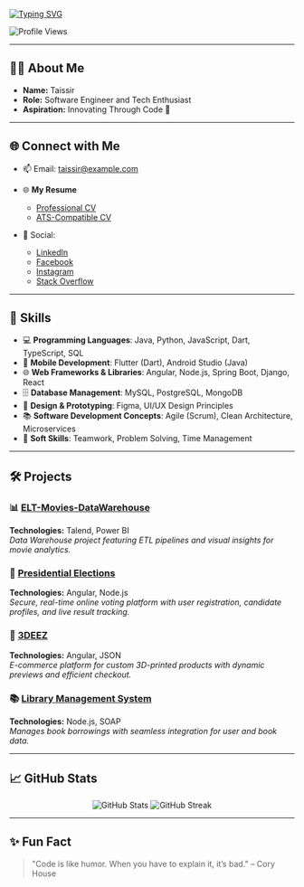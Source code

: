 <a href="https://git.io/typing-svg"><img src="https://readme-typing-svg.demolab.com?font=Fira+Code&size=30&duration=2000&pause=1000&color=2465F7&center=true&vCenter=true&random=false&width=600&lines=Hi%F0%9F%91%8B%2C+I'm+Taissir;Software+Engineer+and+Tech+Enthusiast;Passionate+About+Coding+%26+Innovation" alt="Typing SVG" /></a>


<p align="left">
    <img src="https://komarev.com/ghpvc/?username=taissir&label=Profile%20views&color=0e75b6&style=for-the-badge" alt="Profile Views" />
</p>

---

## 👨‍💻 About Me
- **Name:** Taissir  
- **Role:** Software Engineer and Tech Enthusiast  
- **Aspiration:** Innovating Through Code 🚀  
---

## 🌐 Connect with Me
- 📫 Email: [taissir@example.com](mailto:taissir@example.com)  
- 🌐 **My Resume**  
    - [Professional CV](#)  
    - [ATS-Compatible CV](#)  

- 📱 Social:
  - [LinkedIn](https://linkedin.com/in/taissir)  
  - [Facebook](https://facebook.com/taissir)  
  - [Instagram](https://instagram.com/taissir)  
  - [Stack Overflow](https://stackoverflow.com/users/taissir)  

---
## 🔧 Skills
- 💻 **Programming Languages**: Java, Python, JavaScript, Dart, TypeScript, SQL  
- 📱 **Mobile Development**: Flutter (Dart), Android Studio (Java)  
- 🌐 **Web Frameworks & Libraries**: Angular, Node.js, Spring Boot, Django, React  
- 🗄️ **Database Management**: MySQL, PostgreSQL, MongoDB  
- 🎨 **Design & Prototyping**: Figma, UI/UX Design Principles  
- 📚 **Software Development Concepts**: Agile (Scrum), Clean Architecture, Microservices  
- 💼 **Soft Skills**: Teamwork, Problem Solving, Time Management  

---

## 🛠️ Projects

### 📊 [ELT-Movies-DataWarehouse](https://github.com/taissir/ELT-Movies-DataWarehouse)  
**Technologies:** Talend, Power BI  
*Data Warehouse project featuring ETL pipelines and visual insights for movie analytics.*

### 🚀 [Presidential Elections](https://github.com/taissir/Presidential-Elections)  
**Technologies:** Angular, Node.js  
*Secure, real-time online voting platform with user registration, candidate profiles, and live result tracking.*

### 🛒 [3DEEZ](https://github.com/taissir/3DEEZ)  
**Technologies:** Angular, JSON  
*E-commerce platform for custom 3D-printed products with dynamic previews and efficient checkout.*

### 📚 [Library Management System](https://github.com/taissir/Library-Management-System)  
**Technologies:** Node.js, SOAP  
*Manages book borrowings with seamless integration for user and book data.*

---

## 📈 GitHub Stats
<p align="center">
    <img src="https://github-readme-stats.vercel.app/api?username=taissir&show_icons=true&theme=tokyonight" alt="GitHub Stats" />
    <img src="https://github-readme-streak-stats.herokuapp.com/?user=taissir&theme=tokyonight" alt="GitHub Streak" />
</p>

---

## ✨ Fun Fact
> "Code is like humor. When you have to explain it, it’s bad." – Cory House
